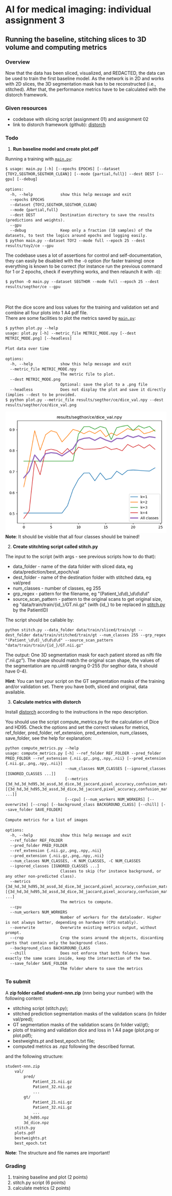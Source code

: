 # AI for medical imaging: individual assignment 3
## Running the baseline, stitching slices to 3D volume and computing metrics
### Overview
Now that the data has been sliced, visualized, and REDACTED,
the data can be used to train the first baseline model. 
As the network is in 2D and works with 2D slices, 
the 3D segmentation mask has to be reconstructed (i.e., stitched).
After that, the performance metrics have to be calculated with the distorch framework.

### Given resources
- codebase with slicing script (assignment 01) and assignment 02
- link to distorch framework (github): [distorch](https://github.com/jeromerony/distorch)

### Todo
1. **Run baseline model and create plot.pdf**

Running a training with [`main.py`](../main.py):
```
$ usage: main.py [-h] [--epochs EPOCHS] [--dataset {TOY2,SEGTHOR,SEGTHOR_CLEAN}] [--mode {partial,full}] --dest DEST [--gpu] [--debug]

options:
  -h, --help            show this help message and exit
  --epochs EPOCHS
  --dataset {TOY2,SEGTHOR,SEGTHOR_CLEAN}
  --mode {partial,full}
  --dest DEST           Destination directory to save the results (predictions and weights).
  --gpu
  --debug               Keep only a fraction (10 samples) of the datasets, to test the logics around epochs and logging easily.
$ python main.py --dataset TOY2 --mode full --epoch 25 --dest results/toy2/ce --gpu
```

The codebase uses a lot of assertions for control and self-documentation, 
they can easily be disabled with the `-O` option (for faster training) once everything is known to be correct 
(for instance run the previous command for 1 or 2 epochs, check if everything works, and then relaunch it with `-O`):
```
$ python -O main.py --dataset SEGTHOR --mode full --epoch 25 --dest results/segthor/ce --gpu
```

<br><br>
Plot the dice score and loss values for the training and validation set and combine all four plots into 1 A4 pdf file. <Br>
There are some facilities to plot the metrics saved by [`main.py`](../main.py):
```
$ python plot.py --help
usage: plot.py [-h] --metric_file METRIC_MODE.npy [--dest METRIC_MODE.png] [--headless]

Plot data over time

options:
  -h, --help            show this help message and exit
  --metric_file METRIC_MODE.npy
                        The metric file to plot.
  --dest METRIC_MODE.png
                        Optional: save the plot to a .png file
  --headless            Does not display the plot and save it directly (implies --dest to be provided.
$ python plot.py --metric_file results/segthor/ce/dice_val.npy --dest results/segthor/ce/dice_val.png
```
![Validation DSC](../dice_val.png)
**Note**: It should be visible that all four classes should be trained!

2. **Create stitchting script called stitch.py**

The input to the script (with args - see previous scripts how to do that):
- data_folder - name of the data folder with sliced data, eg data/prediction/best_epoch/val
- dest_folder - name of the destination folder with stitched data, eg val/pred
- num_classes - number of classes, eg 255
- grp_regex - pattern for the filename, eg "(Patient_\d\d)_\d\d\d\d"
- source_scan_pattern - pattern to the original scans to get original size, eg "data/train/train/{id_}/GT.nii.gz" (with {id_} to be replaced in [stitch.py](http://stitch.py) by the PatientID)

The script should be callable by:

```
python stitch.py --data_folder data/train/sliced/train/gt --dest_folder data/train/stitched/train/gt --num_classes 255 --grp_regex "(Patient_\d\d)_\d\d\d\d" --source_scan_pattern "data/train/train/{id_}/GT.nii.gz"
```

The output:
One 3D segmentation mask for each patient stored as nifti file (”.nii.gz”).
The shape should match the original scan shape, the values of the segmentation are np.uint8 ranging 0-255 (for segthor data, it should have 0-4).

**Hint**: You can test your script on the GT segmentation masks of the training and/or validation set. There you have both, sliced and original, data available.

3. **Calculate metrics with distorch**

Install [distorch](https://github.com/jeromerony/distorch) according to the instructions in the repo description.

You should use the script compute_metrics.py for the calculation of Dice and HD95.
Check the options and set the correct values for metrics, ref_folder, pred_folder, ref_extension, pred_extension, num_classes, save_folder, see the help for explanation:
```
python compute_metrics.py --help
usage: compute_metrics.py [-h] --ref_folder REF_FOLDER --pred_folder PRED_FOLDER --ref_extension {.nii.gz,.png,.npy,.nii} [--pred_extension {.nii.gz,.png,.npy,.nii}]
                          --num_classes NUM_CLASSES [--ignored_classes [IGNORED_CLASSES ...]]
                          [--metrics {3d_hd,3d_hd95,3d_assd,3d_dice,3d_jaccard,pixel_accuracy,confusion_matrix} [{3d_hd,3d_hd95,3d_assd,3d_dice,3d_jaccard,pixel_accuracy,confusion_matrix} ...]]
                          [--cpu] [--num_workers NUM_WORKERS] [--overwrite] [--crop] [--background_class BACKGROUND_CLASS] [--chill] [--save_folder SAVE_FOLDER]

Compute metrics for a list of images

options:
  -h, --help            show this help message and exit
  --ref_folder REF_FOLDER
  --pred_folder PRED_FOLDER
  --ref_extension {.nii.gz,.png,.npy,.nii}
  --pred_extension {.nii.gz,.png,.npy,.nii}
  --num_classes NUM_CLASSES, -K NUM_CLASSES, -C NUM_CLASSES
  --ignored_classes [IGNORED_CLASSES ...]
                        Classes to skip (for instance background, or any other non-predicted class).
  --metrics {3d_hd,3d_hd95,3d_assd,3d_dice,3d_jaccard,pixel_accuracy,confusion_matrix} [{3d_hd,3d_hd95,3d_assd,3d_dice,3d_jaccard,pixel_accuracy,confusion_matrix} ...]
                        The metrics to compute.
  --cpu
  --num_workers NUM_WORKERS
                        Number of workers for the dataloader. Higher is not always better, depending on hardware (CPU notably).
  --overwrite           Overwrite existing metrics output, without prompt.
  --crop                Crop the scans around the objects, discarding parts that contain only the background class.
  --background_class BACKGROUND_CLASS
  --chill               Does not enforce that both folders have exactly the same scans inside, keep the intersection of the two.
  --save_folder SAVE_FOLDER
                        The folder where to save the metrics
```

### To submit
A **zip folder called student-nnn.zip** (nnn being your number) with the following content:

- stitching script (stitch.py);
- stitched prediction segmentation masks of the validation scans (in folder val/pred);
- GT segmentation masks of the validation scans (in folder val/gt);
- plots of training and validation dice and loss in 1 A4 page (plot.png or plot.pdf);
- bestweights.pt and best_epoch.txt file;
- computed metrics as .npz following the described format.

and the following structure:
```
student-nnn.zip
    val/
        pred/
            Patient_21.nii.gz
            Patient_32.nii.gz
            ...
        gt/
            Patient_21.nii.gz
            Patient_32.nii.gz
            ...
        3d_hd95.npz
        3d_dice.npz
    stitch.py
    plots.pdf
    bestweights.pt
    best_epoch.txt
```
**Note**: The structure and file names are important!

### Grading
1. training baseline and plot (2 points)
2. stitch.py script (6 points)
3. calculate metrics (2 points)

